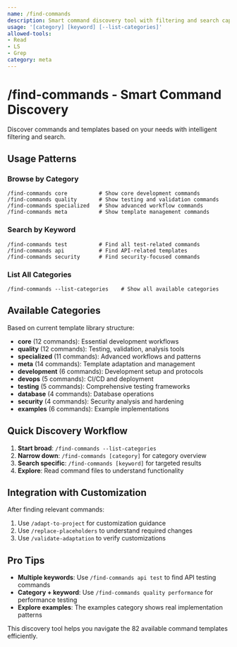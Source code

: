 ```yaml
---
name: /find-commands
description: Smart command discovery tool with filtering and search capabilities
usage: '[category] [keyword] [--list-categories]'
allowed-tools:  
- Read
- LS
- Grep
category: meta
---
```


# /find-commands - Smart Command Discovery

Discover commands and templates based on your needs with intelligent filtering and search.

## Usage Patterns

### Browse by Category
```
/find-commands core          # Show core development commands
/find-commands quality       # Show testing and validation commands  
/find-commands specialized   # Show advanced workflow commands
/find-commands meta          # Show template management commands
```

### Search by Keyword
```
/find-commands test          # Find all test-related commands
/find-commands api           # Find API-related templates
/find-commands security      # Find security-focused commands
```

### List All Categories
```
/find-commands --list-categories    # Show all available categories
```

## Available Categories

Based on current template library structure:

- **core** (12 commands): Essential development workflows
- **quality** (12 commands): Testing, validation, analysis tools
- **specialized** (11 commands): Advanced workflows and patterns  
- **meta** (14 commands): Template adaptation and management
- **development** (6 commands): Development setup and protocols
- **devops** (5 commands): CI/CD and deployment
- **testing** (5 commands): Comprehensive testing frameworks
- **database** (4 commands): Database operations
- **security** (4 commands): Security analysis and hardening
- **examples** (6 commands): Example implementations

## Quick Discovery Workflow

1. **Start broad**: `/find-commands --list-categories`
2. **Narrow down**: `/find-commands [category]` for category overview
3. **Search specific**: `/find-commands [keyword]` for targeted results
4. **Explore**: Read command files to understand functionality

## Integration with Customization

After finding relevant commands:
1. Use `/adapt-to-project` for customization guidance
2. Use `/replace-placeholders` to understand required changes
3. Use `/validate-adaptation` to verify customizations

## Pro Tips

- **Multiple keywords**: Use `/find-commands api test` to find API testing commands
- **Category + keyword**: Use `/find-commands quality performance` for performance testing
- **Explore examples**: The examples category shows real implementation patterns

This discovery tool helps you navigate the 82 available command templates efficiently.
